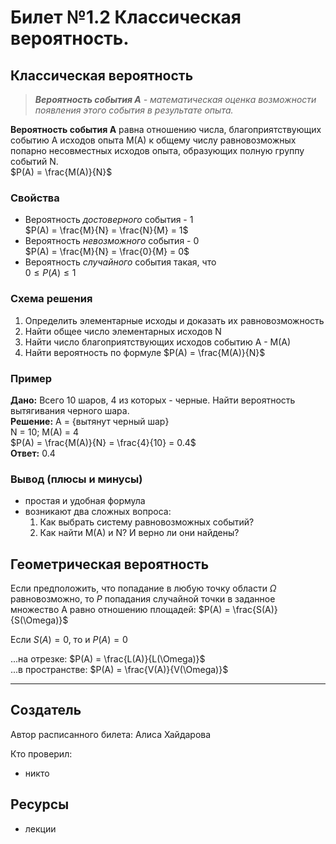 # Билет №1.2 Классическая вероятность.

## Классическая вероятность

> ***Вероятность события A** - математическая оценка возможности появления этого события в результате опыта.*

**Вероятность события А** равна отношению числа, благоприятствующих событию А исходов опыта M(A) к общему числу равновозможных попарно несовместных исходов опыта, образующих полную группу событий N.  
$P(A) = \frac{M(A)}{N}$ 

### Свойства

- Вероятность *достоверного* события - 1  
    $P(A) = \frac{M}{N} = \frac{N}{M} = 1$
- Вероятность *невозможного* события - 0  
    $P(A) = \frac{M}{N} = \frac{0}{M} = 0$
- Вероятность *случайного* события такая, что  
    $0 \leq P(A) \leq 1$
    
### Схема решения

1. Определить элементарные исходы и доказать их равновозможность
2. Найти общее число элементарных исходов N
3. Найти число благоприятствующих исходов событию A - M(A)
4. Найти вероятность по формуле $P(A) = \frac{M(A)}{N}$

### Пример

**Дано:** Всего 10 шаров, 4 из которых - черные. Найти вероятность вытягивания черного шара.  
**Решение:** A = {вытянут черный шар}  
N = 10; M(A) = 4  
$P(A) = \frac{M(A)}{N} = \frac{4}{10} = 0.4$  
**Ответ:** 0.4

### Вывод (плюсы и минусы)

- простая и удобная формула
- возникают два сложных вопроса:
    1. Как выбрать систему равновозможных событий?
    2. Как найти M(A) и N? И верно ли они найдены?
    
## Геометрическая вероятность

Если предположить, что попадание в любую точку области $\Omega$ равновозможно, то $P$ попадания случайной точки в заданное множество A равно отношению площадей: $P(A) = \frac{S(A)}{S(\Omega)}$

Если $S(A) = 0$, то и $P(A) = 0$

...на отрезке: $P(A) = \frac{L(A)}{L(\Omega)}$  
...в пространстве: $P(A) = \frac{V(A)}{V(\Omega)}$

---
## Создатель

Автор расписанного билета: Алиса Хайдарова

Кто проверил:
- никто

## Ресурсы
- лекции
